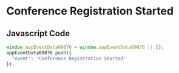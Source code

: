# Conference Registration Started

### 

## Javascript Code
```js
window.appEventData09876 = window.appEventData09876 || [];
appEventData09876.push({
  "event": "Conference Registration Started"
});
```







